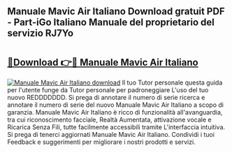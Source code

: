 ## Manuale Mavic Air Italiano Download gratuit PDF - Part-iGo Italiano Manuale del proprietario del servizio RJ7Yo

# <h2><a href="http://df9zohu.blite.top/?on=Manuale+Mavic+Air+Italiano">🔗Download 👉🔴 Manuale Mavic Air Italiano</a></h2>

[![Manuale Mavic Air Italiano download](https://i.imgur.com/lujVjoI.png)](http://df9zohu.blite.top/?on=Manuale+Mavic+Air+Italiano)
Il tuo Tutor personale questa guida per l'utente funge da Tutor personale per padroneggiare L'uso del tuo nuovo REDDDDDDD. Si prega di annotare il numero di serie ricerca e annotare il numero di serie del nuovo Manuale Mavic Air Italiano a scopo di garanzia. Manuale Mavic Air Italiano è ricco di funzionalità all'avanguardia, tra cui riconoscimento facciale, Realtà Aumentata, attivazione vocale e Ricarica Senza Fili, tutte facilmente accessibili tramite L'interfaccia intuitiva. Si prega di tenerci aggiornati Manuale Mavic Air Italiano. Condividi i tuoi Feedback e suggerimenti per migliorare i nostri prodotti e servizi.
